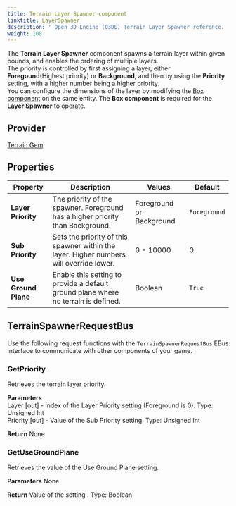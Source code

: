 ```yaml
---
title: Terrain Layer Spawner component
linktitle: LayerSpawner
description: ' Open 3D Engine (O3DE) Terrain Layer Spawner reference. '
weight: 100
---
```


The **Terrain Layer Spawner** component spawns a terrain layer within given bounds, and enables the ordering of multiple layers.  
The priority is controlled by first assigning a layer, either **Foregound**(Highest priority) or **Background**, and then by using the **Priority** setting, with a higher number being a higher priority.  
You can configure the dimensions of the layer by modifying the [Box component](/docs/user-guide/components/reference/shape/box-shape) on the same entity.
The **Box component** is required for the **Layer Spawner** to operate.

## Provider ##

[Terrain Gem](/docs/user-guide/gems/reference/environment/terrain)

## Properties ##

| Property | Description | Values | Default |
|-|-|-|-|
| **Layer Priority** | The priority of the spawner. Foreground has a higher priority than Background. | Foreground or Background | `Foreground` |
| **Sub Priority** | Sets the priority of this spawner within the layer. Higher numbers will override lower. | 0 - 10000 | 0 |
| **Use Ground Plane** | Enable this setting to provide a default ground plane where no terrain is defined. | Boolean | `True` |


## TerrainSpawnerRequestBus ##

Use the following request functions with the `TerrainSpawnerRequestBus` EBus interface to communicate with other components of your game.

### GetPriority 

Retrieves the terrain layer priority.

**Parameters**  
Layer \[out\] - Index of the Layer Priority setting (Foreground is 0).
Type: Unsigned Int  
Priority \[out\] - Value of the Sub Priority setting. 
Type: Unsigned Int

**Return**
None

### GetUseGroundPlane 

Retrieves the value of the Use Ground Plane setting.

**Parameters**
None

**Return**
Value of the setting .
Type: Boolean
